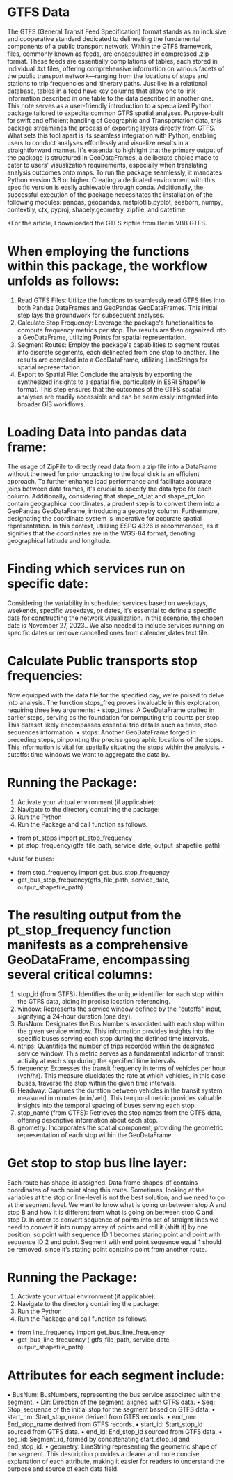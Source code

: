 # GTFS Data
The GTFS (General Transit Feed Specification) format stands as an inclusive and cooperative standard dedicated to delineating the fundamental components of a public transport network. Within the GTFS framework, files, commonly known as feeds, are encapsulated in compressed .zip format. These feeds are essentially compilations of tables, each stored in individual .txt files, offering comprehensive information on various facets of the public transport network—ranging from the locations of stops and stations to trip frequencies and itinerary paths. Just like in a relational database, tables in a feed have key columns that allow one to link information described in one table to the data described in another one.
This note serves as a user-friendly introduction to a specialized Python package tailored to expedite common GTFS spatial analyses. Purpose-built for swift and efficient handling of Geographic and Transportation data, this package streamlines the process of exporting layers directly from GTFS. What sets this tool apart is its seamless integration with Python, enabling users to conduct analyses effortlessly and visualize results in a straightforward manner.
It's essential to highlight that the primary output of the package is structured in GeoDataFrames, a deliberate choice made to cater to users' visualization requirements, especially when translating analysis outcomes onto maps.
To run the package seamlessly, it mandates Python version 3.8 or higher. Creating a dedicated environment with this specific version is easily achievable through conda. Additionally, the successful execution of the package necessitates the installation of the following modules: pandas, geopandas, matplotlib.pyplot, seaborn, numpy, contextily, ctx, pyproj, shapely.geometry, zipfile, and datetime.

*For the article, I downloaded the GTFS zipfile from Berlin VBB GTFS.

# When employing the functions within this package, the workflow unfolds as follows:
1.	Read GTFS Files:
Utilize the functions to seamlessly read GTFS files into both Pandas DataFrames and GeoPandas GeoDataFrames. This initial step lays the groundwork for subsequent analyses.
2.	Calculate Stop Frequency:
Leverage the package's functionalities to compute frequency metrics per stop. The results are then organized into a GeoDataFrame, utilizing Points for spatial representation.
3.	Segment Routes:
Employ the package's capabilities to segment routes into discrete segments, each delineated from one stop to another. The results are compiled into a GeoDataFrame, utilizing LineStrings for spatial representation.
4.	Export to Spatial File:
Conclude the analysis by exporting the synthesized insights to a spatial file, particularly in ESRI Shapefile format. This step ensures that the outcomes of the GTFS spatial analyses are readily accessible and can be seamlessly integrated into broader GIS workflows.


# Loading Data into pandas data frame:
The usage of ZipFile to directly read data from a zip file into a DataFrame without the need for prior unpacking to the local disk is an efficient approach. To further enhance load performance and facilitate accurate joins between data frames, it's crucial to specify the data type for each column. Additionally, considering that shape_pt_lat and shape_pt_lon contain geographical coordinates, a prudent step is to convert them into a GeoPandas GeoDataFrame, introducing a geometry column.
Furthermore, designating the coordinate system is imperative for accurate spatial representation. In this context, utilizing ESPG 4326 is recommended, as it signifies that the coordinates are in the WGS-84 format, denoting geographical latitude and longitude.

# Finding which services run on specific date:
Considering the variability in scheduled services based on weekdays, weekends, specific weekdays, or dates, it's essential to define a specific date for constructing the network visualization. In this scenario, the chosen date is November 27, 2023.. We also needed to include services running on specific dates or remove cancelled ones from calender_dates text file.

# Calculate Public transports stop frequencies:
Now equipped with the data file for the specified day, we're poised to delve into analysis. The function stops_freq proves invaluable in this exploration, requiring three key arguments:
•	stop_times: A GeoDataFrame crafted in earlier steps, serving as the foundation for computing trip counts per stop. This dataset likely encompasses essential trip details such as times, stop sequences information.
•	stops: Another GeoDataFrame forged in preceding steps, pinpointing the precise geographic locations of the stops. This information is vital for spatially situating the stops within the analysis.
•	cutoffs: time windows we want to aggregate the data by.

# Running the Package:
1.	Activate your virtual environment (if applicable):
2.	Navigate to the directory containing the package:
3.	Run the Python 
4.	Run the Package and call function as follows.
- from pt_stops  import pt_stop_frequency
- pt_stop_frequency(gtfs_file_path, service_date, output_shapefile_path)
  
*Just for buses:
- from stop_frequency import get_bus_stop_frequency
- get_bus_stop_frequency(gtfs_file_path, service_date, output_shapefile_path)
  
# The resulting output from the pt_stop_frequency function manifests as a comprehensive GeoDataFrame, encompassing several critical columns:
1.	stop_id (from GTFS): Identifies the unique identifier for each stop within the GTFS data, aiding in precise location referencing.
2.	window: Represents the service window defined by the "cutoffs" input, signifying a 24-hour duration (one day). 
3.	BusNum: Designates the Bus Numbers associated with each stop within the given service window. This information provides insights into the specific buses serving each stop during the defined time intervals.
4.	ntrips: Quantifies the number of trips recorded within the designated service window. This metric serves as a fundamental indicator of transit activity at each stop during the specified time intervals.
5.	frequency: Expresses the transit frequency in terms of vehicles per hour (veh/hr). This measure elucidates the rate at which vehicles, in this case buses, traverse the stop within the given time intervals.
6.	Headway: Captures the duration between vehicles in the transit system, measured in minutes (min/veh). This temporal metric provides valuable insights into the temporal spacing of buses serving each stop.
7.	stop_name (from GTFS): Retrieves the stop names from the GTFS data, offering descriptive information about each stop.
8.	geometry: Incorporates the spatial component, providing the geometric representation of each stop within the GeoDataFrame.

# Get stop to stop bus line layer:
Each route has shape_id assigned. Data frame shapes_df contains coordinates of each point along this route. Sometimes, looking at the variables at the stop or line-level is not the best solution, and we need to go at the segment level. We want to know what is going on between stop A and stop B and how it is different from what is going on between stop C and stop D. In order to convert sequence of points into set of straight lines we need to convert it into numpy array of points and roll it (shift it) by one position, so point with sequence ID 1 becomes staring point and point with sequence ID 2 end point. Segment with end point sequence equal 1 should be removed, since it’s stating point contains point from another route.
 
# Running the Package:
1.	Activate your virtual environment (if applicable):
2.	Navigate to the directory containing the package:
3.	Run the Python 
4.	Run the Package and call function as follows.
- from line_frequency  import get_bus_line_frequency
- get_bus_line_frequency ( gtfs_file_path, service_date, output_shapefile_path)
  
# Attributes for each segment include:
•	BusNum: BusNumbers, representing the bus service associated with the segment.
•	Dir: Direction of the segment, aligned with GTFS data.
•	Seq: Stop_sequence of the initial stop for the segment based on GTFS data.
•	start_nm: Start_stop_name derived from GTFS records.
•	end_nm: End_stop_name derived from GTFS records.
•	start_id: Start_stop_id sourced from GTFS data.
•	end_id: End_stop_id sourced from GTFS data.
•	seg_id: Segment_id, formed by concatenating start_stop_id and end_stop_id.
•	geometry: LineString representing the geometric shape of the segment.
This description provides a clearer and more concise explanation of each attribute, making it easier for readers to understand the purpose and source of each data field.



